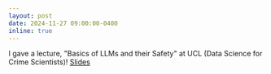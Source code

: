 ```yaml
---
layout: post
date: 2024-11-27 09:00:00-0400
inline: true
---
```


I gave a lecture, "Basics of LLMs and their Safety" at UCL (Data Science for Crime Scientists)! <a href="#">Slides</a>